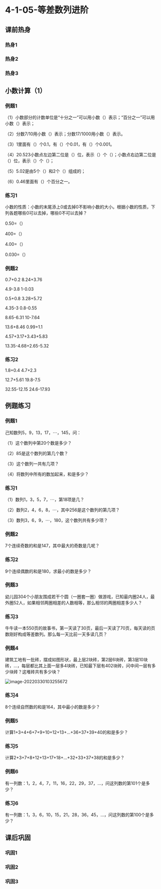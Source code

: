 # 4-1-05-等差数列进阶

## 课前热身

### 热身1



### 热身2



### 热身3



## 小数计算（1）

### 例题1

（1）小数部分的计数单位是“十分之一”可以用小数（）表示；“百分之一”可以用小数（）表示；

（2）分数7/10用小数（）表示；分数17/1000用小数（）表示。

 （3）1里面有（）个0.1，有（）个0.01，有（）个0.001。

 （4）20.523小数点左边第二位是（）位，表示（）个（）；小数点右边第二位是（）位，表示（）个（）；

（5）5.02是由5个（）和2个（）组成的；

（6）0.46里面有（）个百分之一。



### 练习1

小数的性质：小数的末尾添上0或去掉0不影响小数的大小。根据小数的性质，下列各题哪些0可以去掉，哪些0不可以去掉？

0.50=（）

400=（）

4.00=（）

0.030=（）



### 例题2

0.7+0.2 8.24+3.76

4.9-3.8 1-0.03

0.5+0.8 3.28+5.72

4.35-3 0.8-0.55

8.65-6.31 10-7.64

13.6+8.46 0.99+1.1



4.57+3.17+3.43+5.83

 

13.35-4.68+2.65-5.32



### 练习2

1.8+0.4 4.7+2.3



12.7+5.61 19.8-7.5



32.55-12.15 24.6-17.93



## 例题练习

### 例题1

己知数列5，9，13，17，⋯，145，问：

（1）这个数列中第20个数是多少？

（2）85是这个数列的第几个数？

（3）这个数列一共有几项？

（4）将数列中所有的数加起来，和是多少？



### 练习1

（1）数列1，3，5，7，⋯，第18项是几？

（2）数列2，4，6，8，⋯，其中256是这个数列的第几项？

（3）数列3，6，9，⋯，180，这个数列共有多少项？



### 例题2

7个连续奇数的和是147，其中最大的奇数是几呢？





### 练习2

9个连续偶数的和是180，求最小的数是多少？



### 例题3

幼儿园304个小朋友围成若干个圆（一圈套一圈）做游戏，已知最内圈24人，最外圈52人，如果相邻两圈相差的人数相等，那么相邻的两圈相差多少人？



### 练习3

牛牛读一本550页的故事书，第一天读了30页，最后一天读了70页，每天读的页数刚好构成等差数列。那么每一天比前一天多读几页？





### 例题4

建筑工地有一批砖，摆成如图形状，最上层2块砖，第2层6块砖，第3层10块砖，…，每层都比其上面一层多4块砖，已知最下层有402块砖，问中间一层有多少块砖？这堆砖共有多少块？

![image-20220330103255672](https://images-1251118812.cos.ap-guangzhou.myqcloud.com/202203301032-155d.png)



### 练习4

8个连续自然数的和是164，其中最小的数是多少？



### 例题5

计算1+3+4+6+7+9+10+12+13+…+36+37+39+40的和是多少？



### 练习5

计算2+3+7+8+12+13+17+18+…+32+33+37+38的和是多少？



### 例题6

有一列数：1，2，4，7，11，16，22，29，37，…，问这列数的第101个是多少？



### 练习6

有一列数：1，3，6，10，15，21，28，36，45，…，问这列数的第100个是多少？



## 课后巩固

### 巩固1



### 巩固2



### 巩固3

